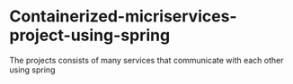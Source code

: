 # Containerized-micriservices-project-using-spring
The projects consists of many services that communicate with each other using spring

